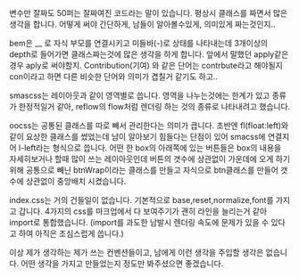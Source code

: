 변수만 잘짜도 50퍼는 잘짜여진 코드라는 말이 있습니다. 
평상시 클래스를 짜면서 많은 생각을 합니다. 어떻게 써야 간단하게, 남들이 알아볼수있게, 의미있게 짜는것인지..

bem은 __ 로 자식 부모를 연결시키고 미들바(-)로 상태를 나타내는데 3개이상의 depth로 들어가면 클래스짜는것에 많은 생각을 하게 합니다. 
앞에서 말했던 apply같은 경우 aply로 써야할지. Contribution(기여) 와 같은 단어는 contrbute라고 해야될지 con이라고 하면 다른 비슷한 단어와 의미가 겹칠거 같기도 하고.. 

smascss는 레이아웃과 같이 영역별로 씁니다.
영역을 나누는것에는 한계가 있고 종류가 한정적일거 같아, reflow의 flow처럼 렌더링 하는 것의 종류로 나타내려고 했습니다. 

oocss는 공통된 클래스를 따로 빼서 관리한다는 의미가 큽니다.
초반엔 fl(float:left)와 같이 요상한 클래스를 썼었는데 남이 알아보기 힘들다는 단점이 있어 smacss에 연결지어 l-left라는 형식으로 씁니다.
어떤 한 box의 아래쪽에 있는 버튼들은 box의 내용을 자세히보거나 할때 많이 쓰는 레이아웃인데 버튼의 갯수에 상관없이 가운데에 오게 하기 위해 
공통으로 빼닌 btnWrap이라는 클래스를 만들고 자식으로 btn클래스를 만들어 갯수에 상관없이 중앙배치 시켰습니다. 


index.css는 거의 건들일이 없습니다. 기본적으로 base,reset,normalize,font를 가지고 갑니다. 4가지의 css를 마크업에서 다 보여주기가 괜히 라인을 늘리는거 같아 import로 통합했습니다. (import를 과도한 남발시 렌더링 속도에 문제가 있을 수 있다고 하여 아직은 조심스럽게 씁니다.)

이상 제가 생각하는 제가 쓰는 컨벤션들이고, 남에게 이런 생각을 주입할 생각은 없습니다. 어떤 생각을 가지고 만들었는지 정도만 봐주셨으면 좋겠습니다. 

